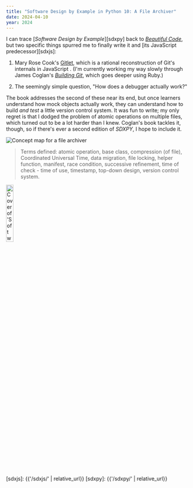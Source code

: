 ```yaml
---
title: "Software Design by Example in Python 10: A File Archiver"
date: 2024-04-10
year: 2024
---
```


I can trace [*Software Design by Example*][sdxpy] back to [*Beautiful Code*][bc],
but two specific things spurred me to finally write it and [its JavaScript predecessor][sdxjs]:

1.  Mary Rose Cook's [Gitlet][gitlet],
    which is a rational reconstruction of Git's internals in JavaScript	.
    (I'm currently working my way slowly through James Coglan's [*Building Git*][building_git],
    which goes deeper using Ruby.)

2.  The seemingly simple question, "How does a debugger actually work?"

The book addresses the second of these near its end,
but once learners understand how mock objects actually work,
they can understand how to build *and test* a little version control system.
It was fun to write;
my only regret is that I dodged the problem of atomic operations on multiple files,
which turned out to be a lot harder than I knew.
Coglan's book tackles it,
though,
so if there's ever a second edition of *SDXPY*,
I hope to include it.

<img class="centered" src="{{'/sdxpy/archive/concept_map.svg' | relative_url}}" alt="Concept map for a file archiver"/>

> Terms defined: atomic operation, base class, compression (of file), Coordinated Universal Time, data migration, file locking, helper function, manifest, race condition, successive refinement, time of check - time of use, timestamp, top-down design, version control system.

<a href="https://www.routledge.com/Software-Design-by-Example-A-Tool-Based-Introduction-with-Python/Wilson/p/book/9781032725215"><img src="{{'/sdxpy/sdxpy-cover.png' | relative_url}}" alt="Cover of 'Software Design by Example'" width="20%" class="centered">
</a>

[bc]: https://www.oreilly.com/library/view/beautiful-code/9780596510046/
[building_git]: https://shop.jcoglan.com/building-git/
[gitlet]: http://gitlet.maryrosecook.com/
[sdxjs]: {{'/sdxjs/' | relative_url}}
[sdxpy]: {{'/sdxpy/' | relative_url}}
